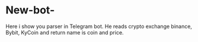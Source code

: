 # New-bot-
Here i show you parser in Telegram bot. He reads crypto exchange binance, Bybit, KyCoin and return name is coin and price.
